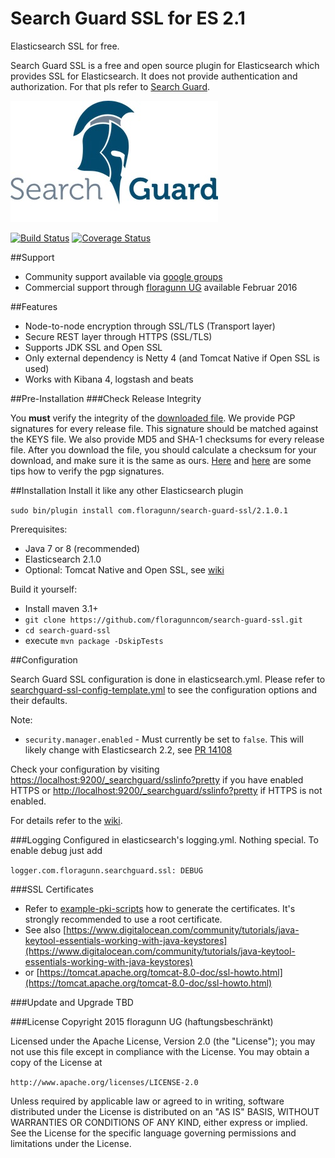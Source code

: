 # Search Guard SSL for ES 2.1
Elasticsearch SSL for free.

Search Guard SSL is a free and open source plugin for Elasticsearch which provides SSL for Elasticsearch. 
It does not provide authentication and authorization. For that pls refer to [Search Guard](https://github.com/floragunncom/search-guard).

![Logo](https://raw.githubusercontent.com/floragunncom/sg-assets/master/logo/sg_logo_small.jpg) 

[![Build Status](https://travis-ci.org/floragunncom/search-guard-ssl.svg?branch=master)](https://travis-ci.org/floragunncom/search-guard-ssl) [![Coverage Status](https://coveralls.io/repos/floragunncom/search-guard-ssl/badge.svg?branch=master)](https://coveralls.io/r/floragunncom/search-guard-ssl?branch=master)

##Support
* Community support available via [google groups](https://groups.google.com/forum/#!forum/search-guard)
* Commercial support through [floragunn UG](http://floragunn.com) available Februar 2016

##Features
* Node-to-node encryption through SSL/TLS (Transport layer)
* Secure REST layer through HTTPS (SSL/TLS)
* Supports JDK SSL and Open SSL
* Only external dependency is Netty 4 (and Tomcat Native if Open SSL is used)
* Works with Kibana 4, logstash and beats

##Pre-Installation
###Check Release Integrity

You **must** verify the integrity of the [downloaded file](https://oss.sonatype.org/content/repositories/releases/com/floragunn/search-guard-ssl/2.1.0.1/). We provide PGP signatures for every release file. This signature should be matched against the KEYS file. We also provide MD5 and SHA-1 checksums for every release file. After you download the file, you should calculate a checksum for your download, and make sure it is the same as ours. [Here](http://www.openoffice.org/download/checksums.html) and [here](https://www.apache.org/info/verification.html) are some tips how to verify the pgp signatures.

##Installation
Install it like any other Elasticsearch plugin

``sudo bin/plugin install com.floragunn/search-guard-ssl/2.1.0.1``

Prerequisites:

* Java 7 or 8 (recommended)
* Elasticsearch 2.1.0
* Optional: Tomcat Native and Open SSL, see [wiki](https://github.com/floragunncom/search-guard-ssl/wiki)

Build it yourself:

* Install maven 3.1+
* ``git clone https://github.com/floragunncom/search-guard-ssl.git``
* ``cd search-guard-ssl``
* execute ``mvn package -DskipTests`` 


##Configuration

Search Guard SSL configuration is done in elasticsearch.yml. Please refer to [searchguard-ssl-config-template.yml](searchguard-ssl-config-template.yml) to see the configuration options and their defaults.

Note:

* ``security.manager.enabled`` - Must currently be set to ``false``. This will likely change with Elasticsearch 2.2, see [PR 14108](https://github.com/elastic/elasticsearch/pull/14108)

Check your configuration by visiting [https://localhost:9200/_searchguard/sslinfo?pretty](https://localhost:9200/_searchguard/sslinfo?pretty) if you have enabled HTTPS or [http://localhost:9200/_searchguard/sslinfo?pretty](http://localhost:9200/_searchguard/sslinfo?pretty) if HTTPS is not enabled.

For details refer to the [wiki](https://github.com/floragunncom/search-guard-ssl/wiki).



###Logging
Configured in elasticsearch's logging.yml. Nothing special. To enable debug just add

``logger.com.floragunn.searchguard.ssl: DEBUG``


###SSL Certificates
* Refer to [example-pki-scripts](example-pki-scripts) how to generate the certificates. It's strongly recommended to use a root certificate.
* See also [https://www.digitalocean.com/community/tutorials/java-keytool-essentials-working-with-java-keystores](https://www.digitalocean.com/community/tutorials/java-keytool-essentials-working-with-java-keystores)
* or [https://tomcat.apache.org/tomcat-8.0-doc/ssl-howto.html](https://tomcat.apache.org/tomcat-8.0-doc/ssl-howto.html)

###Update and Upgrade
TBD

###License
Copyright 2015 floragunn UG (haftungsbeschränkt)

Licensed under the Apache License, Version 2.0 (the "License");
you may not use this file except in compliance with the License.
You may obtain a copy of the License at

   ``http://www.apache.org/licenses/LICENSE-2.0``

Unless required by applicable law or agreed to in writing, software
distributed under the License is distributed on an "AS IS" BASIS,
WITHOUT WARRANTIES OR CONDITIONS OF ANY KIND, either express or implied.
See the License for the specific language governing permissions and
limitations under the License.
